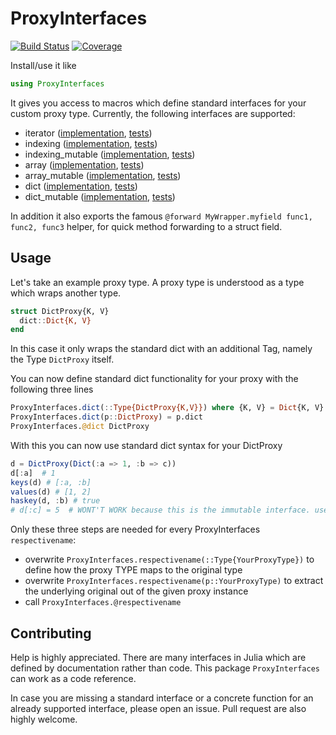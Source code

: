 ProxyInterfaces
===============

[![Build Status](https://github.com/schlichtanders/ProxyInterfaces.jl/workflows/CI/badge.svg)](https://github.com/schlichtanders/ProxyInterfaces.jl/actions)
[![Coverage](https://codecov.io/gh/schlichtanders/ProxyInterfaces.jl/branch/main/graph/badge.svg)](https://codecov.io/gh/schlichtanders/ProxyInterfaces.jl)

Install/use it like
```julia
using ProxyInterfaces
```

It gives you access to macros which define standard interfaces for your custom proxy type. Currently, the following interfaces are supported:
* iterator ([implementation](src/iterator.jl), [tests](test/iterator.jl))
* indexing ([implementation](src/indexing.jl), [tests](test/indexing.jl))
* indexing_mutable ([implementation](src/indexing.jl), [tests](test/indexing.jl))
* array ([implementation](src/array.jl), [tests](test/array.jl))
* array_mutable ([implementation](src/array.jl), [tests](test/array.jl))
* dict ([implementation](src/dict.jl), [tests](test/dict.jl))
* dict_mutable ([implementation](src/dict.jl), [tests](test/dict.jl))

In addition it also exports the famous `@forward MyWrapper.myfield func1, func2, func3` helper, for quick method
forwarding to a struct field.


Usage
-----

Let's take an example proxy type. A proxy type is understood as a type which wraps another type.
```julia
struct DictProxy{K, V}
  dict::Dict{K, V}
end
```
In this case it only wraps the standard dict with an additional Tag, namely the Type `DictProxy` itself.

You can now define standard dict functionality for your proxy with the following three lines
```julia
ProxyInterfaces.dict(::Type{DictProxy{K,V}}) where {K, V} = Dict{K, V}
ProxyInterfaces.dict(p::DictProxy) = p.dict
ProxyInterfaces.@dict DictProxy
```

With this you can now use standard dict syntax for your DictProxy
```julia
d = DictProxy(Dict(:a => 1, :b => c))
d[:a]  # 1
keys(d) # [:a, :b]
values(d) # [1, 2]
haskey(d, :b) # true
# d[:c] = 5  # WONT'T WORK because this is the immutable interface. use `ProxyInterfaces.dict_mutable` and it will work
```

Only these three steps are needed for every ProxyInterfaces `respectivename`:
* overwrite `ProxyInterfaces.respectivename(::Type{YourProxyType})` to define how the proxy TYPE maps to the original type
* overwrite `ProxyInterfaces.respectivename(p::YourProxyType)` to extract the underlying original out of the given proxy instance
* call `ProxyInterfaces.@respectivename`


Contributing
------------

Help is highly appreciated. There are many interfaces in Julia which are defined by documentation rather than code. This package `ProxyInterfaces` can work as a code reference.

In case you are missing a standard interface or a concrete function for an already supported interface, please open an issue. Pull request are also highly welcome.
